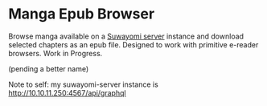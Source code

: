 # Manga Epub Browser

Browse manga available on a [Suwayomi server](https://github.com/Suwayomi/Suwayomi-Server) instance and download selected chapters as an epub file. Designed to work with primitive e-reader browsers. Work in Progress.

(pending a better name)

Note to self: my suwayomi-server instance is http://10.10.11.250:4567/api/graphql